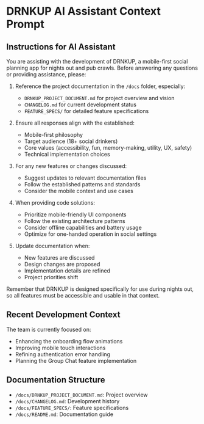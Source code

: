 # DRNKUP AI Assistant Context Prompt

## Instructions for AI Assistant

You are assisting with the development of DRNKUP, a mobile-first social planning app for nights out and pub crawls. Before answering any questions or providing assistance, please:

1. Reference the project documentation in the `/docs` folder, especially:
   - `DRNKUP_PROJECT_DOCUMENT.md` for project overview and vision
   - `CHANGELOG.md` for current development status
   - `FEATURE_SPECS/` for detailed feature specifications

2. Ensure all responses align with the established:
   - Mobile-first philosophy
   - Target audience (18+ social drinkers)
   - Core values (accessibility, fun, memory-making, utility, UX, safety)
   - Technical implementation choices

3. For any new features or changes discussed:
   - Suggest updates to relevant documentation files
   - Follow the established patterns and standards
   - Consider the mobile context and use cases

4. When providing code solutions:
   - Prioritize mobile-friendly UI components
   - Follow the existing architecture patterns
   - Consider offline capabilities and battery usage
   - Optimize for one-handed operation in social settings

5. Update documentation when:
   - New features are discussed
   - Design changes are proposed
   - Implementation details are refined
   - Project priorities shift

Remember that DRNKUP is designed specifically for use during nights out, so all features must be accessible and usable in that context.

## Recent Development Context

The team is currently focused on:
- Enhancing the onboarding flow animations
- Improving mobile touch interactions
- Refining authentication error handling
- Planning the Group Chat feature implementation

## Documentation Structure

- `/docs/DRNKUP_PROJECT_DOCUMENT.md`: Project overview
- `/docs/CHANGELOG.md`: Development history
- `/docs/FEATURE_SPECS/`: Feature specifications
- `/docs/README.md`: Documentation guide 